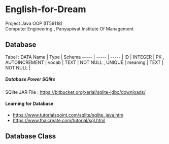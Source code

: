 # English-for-Dream
Project Java OOP (IT59118) <br/>
Computer Engineering , Panyapiwat Institute Of Management

## Database 

Tabel : DATA
Name | Type | Schema
----- | ----- | ----- |
ID | INTEGER | PK , AUTOINCREMENT |
vocab | TEXT | NOT NULL , UNIQUE |
meaning | TEXT | NOT NULL |

##### Database Power SQlite
SQlite JAR File : https://bitbucket.org/xerial/sqlite-jdbc/downloads/

#### Learning for Database
* https://www.tutorialspoint.com/sqlite/sqlite_java.htm
* https://www.thaicreate.com/tutorial/sql.html

## Database Class

